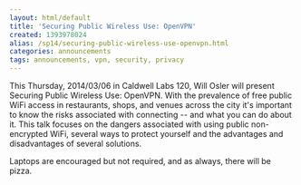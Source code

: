 ```yaml
---
layout: html/default
title: 'Securing Public Wireless Use: OpenVPN'
created: 1393978024
alias: /sp14/securing-public-wireless-use-openvpn.html
categories: announcements
tags: announcements, vpn, security, privacy
---
```

This Thursday, 2014/03/06 in Caldwell Labs 120, Will Osler will present Securing Public Wireless Use: OpenVPN. With the prevalence of free public WiFi access in restaurants, shops, and venues across the city it's important to know the risks associated with connecting -- and what you can do about it. This talk focuses on the dangers associated with using public non-encrypted WiFi, several ways to protect yourself and the advantages and disadvantages of several solutions.

Laptops are encouraged but not required, and as always, there will be pizza.
